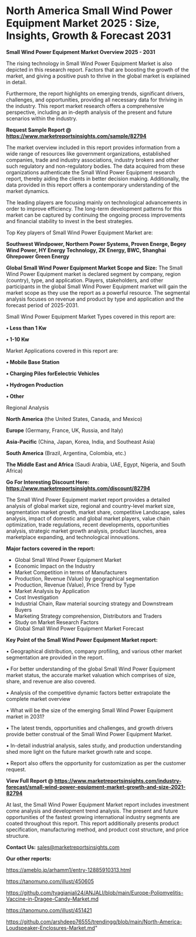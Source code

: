 # North America Small Wind Power Equipment Market 2025 : Size, Insights, Growth & Forecast 2031

<Strong> Small Wind Power Equipment Market Overview 2025 - 2031</strong>

The rising technology in Small Wind Power Equipment Market is also depicted in this research report. Factors that are boosting the growth of the market, and giving a positive push to thrive in the global market is explained in detail.

Furthermore, the report highlights on emerging trends, significant drivers, challenges, and opportunities, providing all necessary data for thriving in the industry. This report market research offers a comprehensive perspective, including an in-depth analysis of the present and future scenarios within the industry.

<strong>Request Sample Report @ <a href=https://www.marketreportsinsights.com/sample/82794>https://www.marketreportsinsights.com/sample/82794</a></strong>

The market overview included in this report provides information from a wide range of resources like government organizations, established companies, trade and industry associations, industry brokers and other such regulatory and non-regulatory bodies. The data acquired from these organizations authenticate the Small Wind Power Equipment research report, thereby aiding the clients in better decision making. Additionally, the data provided in this report offers a contemporary understanding of the market dynamics.

The leading players are focusing mainly on technological advancements in order to improve efficiency. The long-term development patterns for this market can be captured by continuing the ongoing process improvements and financial stability to invest in the best strategies.

Top Key players of Small Wind Power Equipment Market are:

<strong>Southwest Windpower, Northern Power Systems, Proven Energe, Begey Wind Power, HY Energy Technology, ZK Energy, BWC, Shanghai Ghrepower Green Energy</strong>

<strong><b>Global Small Wind Power Equipment Market Scope and Size:</b></strong>
The Small Wind Power Equipment market is declared segment by company, region (country), type, and application. Players, stakeholders, and other participants in the global Small Wind Power Equipment market will gain the market scope as they use the report as a powerful resource. The segmental analysis focuses on revenue and product by type and application and the forecast period of 2025-2031.

Small Wind Power Equipment Market Types covered in this report are:

<strong>• Less than 1 Kw

• 1-10 Kw</strong>

Market Applications covered in this report are:

<strong>• Mobile Base Station

• Charging Piles forEelectric Vehicles

• Hydrogen Production

• Other</strong> 

Regional Analysis

<strong>North America</strong> (the United States, Canada, and Mexico)

<strong>Europe</strong> (Germany, France, UK, Russia, and Italy)

<strong>Asia-Pacific</strong> (China, Japan, Korea, India, and Southeast Asia)

<strong>South America</strong> (Brazil, Argentina, Colombia, etc.)

<strong>The Middle East and Africa</strong> (Saudi Arabia, UAE, Egypt, Nigeria, and South Africa)

<strong>Go For Interesting Discount Here: <a href=https://www.marketreportsinsights.com/discount/82794>https://www.marketreportsinsights.com/discount/82794</a></strong>

The Small Wind Power Equipment market report provides a detailed analysis of global market size, regional and country-level market size, segmentation market growth, market share, competitive Landscape, sales analysis, impact of domestic and global market players, value chain optimization, trade regulations, recent developments, opportunities analysis, strategic market growth analysis, product launches, area marketplace expanding, and technological innovations.

<strong><b>Major factors covered in the report:</b></strong>
<ul>
  <li>Global Small Wind Power Equipment Market </li>
  <li>Economic Impact on the Industry</li>
  <li>Market Competition in terms of Manufacturers</li>
  <li>Production, Revenue (Value) by geographical segmentation</li>
  <li>Production, Revenue (Value), Price Trend by Type</li>
  <li>Market Analysis by Application</li>
  <li>Cost Investigation</li>
  <li>Industrial Chain, Raw material sourcing strategy and Downstream Buyers</li>
  <li>Marketing Strategy comprehension, Distributors and Traders</li>
  <li>Study on Market Research Factors</li>
  <li>Global Small Wind Power Equipment Market Forecast</li>
</ul>

<strong><b>Key Point of the Small Wind Power Equipment Market report:</b></strong>

• Geographical distribution, company profiling, and various other market segmentation are provided in the report.

• For better understanding of the global Small Wind Power Equipment market status, the accurate market valuation which comprises of size, share, and revenue are also covered.

• Analysis of the competitive dynamic factors better extrapolate the complete market overview

• What will be the size of the emerging Small Wind Power Equipment market in 2031?

• The latest trends, opportunities and challenges, and growth drivers provide better construal of the Small Wind Power Equipment Market.

• In-detail industrial analysis, sales study, and production understanding shed more light on the future market growth rate and scope.

• Report also offers the opportunity for customization as per the customer request.

<strong><b>View Full Report @ <a href=https://www.marketreportsinsights.com/industry-forecast/small-wind-power-equipment-market-growth-and-size-2021-82794>https://www.marketreportsinsights.com/industry-forecast/small-wind-power-equipment-market-growth-and-size-2021-82794</a></b></strong>


At last, the Small Wind Power Equipment Market report includes investment come analysis and development trend analysis. The present and future opportunities of the fastest growing international industry segments are coated throughout this report. This report additionally presents product specification, manufacturing method, and product cost structure, and price structure.

<strong>Contact Us:</strong>
sales@marketreportsinsights.com

<strong>Our other reports:</strong>

<a href=https://ameblo.jp/arhamm1/entry-12885910313.html>https://ameblo.jp/arhamm1/entry-12885910313.html</a>

<a href=https://tanomuno.com/illust/450605>https://tanomuno.com/illust/450605</a>

<a href=https://github.com/tyagianjali24/ANJALI/blob/main/Europe-Poliomyelitis-Vaccine-in-Dragee-Candy-Market.md>https://github.com/tyagianjali24/ANJALI/blob/main/Europe-Poliomyelitis-Vaccine-in-Dragee-Candy-Market.md</a>

<a href=https://tanomuno.com/illust/451421>https://tanomuno.com/illust/451421</a>

<a href=https://github.com/arshdeep76555/trendingg/blob/main/North-America-Loudspeaker-Enclosures-Market.md>https://github.com/arshdeep76555/trendingg/blob/main/North-America-Loudspeaker-Enclosures-Market.md</a>"
